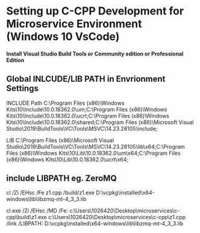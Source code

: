 # Setting up C-CPP Development for Microservice Environment (Windows 10 VsCode)

#### Install Visual Studio Build Tools or Community edition or Professional Edition

## Global INLCUDE/LIB PATH in Envrionment Settings
INCLUDE Path 
C:\Program Files (x86)\Windows Kits\10\Include\10.0.18362.0\um;C:\Program Files (x86)\Windows Kits\10\Include\10.0.18362.0\ucrt;C:\Program Files (x86)\Windows Kits\10\Include\10.0.18362.0\shared;C:\Program Files (x86)\Microsoft Visual Studio\2019\BuildTools\VC\Tools\MSVC\14.23.28105\include;

LIB 
C:\Program Files (x86)\Microsoft Visual Studio\2019\BuildTools\VC\Tools\MSVC\14.23.28105\lib\x64;C:\Program Files (x86)\Windows Kits\10\Lib\10.0.18362.0\um\x64;C:\Program Files (x86)\Windows Kits\10\Lib\10.0.18362.0\ucrt\x64;

## include LIBPATH eg. ZeroMQ
cl /Zi /EHsc /Fe  z1.cpp /build/z1.exe D:\vcpkg\installed\x64-windows\lib\libzmq-mt-4_3_3.lib 

cl.exe /Zi /EHsc /MD /Fe: c:\Users\1026420\Desktop\microservices\c-cpp\build\z1.exe c:\Users\1026420\Desktop\microservices\c-cpp\z1.cpp /link /LIBPATH: D:\vcpkg\installed\x64-windows\lib\libzmq-mt-4_3_3.lib 
